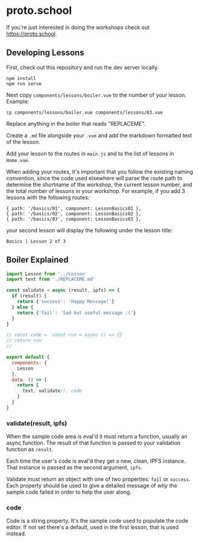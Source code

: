# proto.school

If you're just interested in doing the workshops check
out https://proto.school.

## Developing Lessons

First, check out this repository and run the dev server locally.

```
npm install
npm run serve
```

Next copy `components/lessons/boiler.vue` to the number of your lesson.
Example:

```
cp components/lessons/boiler.vue components/lessons/03.vue
```

Replace anything in the boiler that reads "REPLACEME".

Create a `.md` file alongside your `.vue` and add the markdown formatted text
of the lesson.

Add your lesson to the routes in `main.js` and to the list of lessons in `Home.vue`.

When adding your routes, it's important that you follow the existing naming
convention, since the code used elsewhere will parse the route path to determine the
shortname of the workshop, the current lesson number, and the total number of
lessons in your workshop. For example, if you add 3 lessons with the following routes:

```
{ path: '/basics/01', component: LessonBasics01 },
{ path: '/basics/02', component: LessonBasics02 },
{ path: '/basics/03', component: LessonBasics03 },
```
your second lesson will display the following under the lesson title:

`Basics | Lesson 2 of 3`

## Boiler Explained

```javascript
import Lesson from '../Lesson'
import text from './REPLACEME.md'

const validate = async (result, ipfs) => {
  if (result) {
    return {'success': 'Happy Message!'}
  } else {
    return {'fail': 'Sad but useful message :('}
  }
}

// const code = `const run = async () => {}
// return run
// `

export default {
  components: {
    Lesson
  },
  data: () => {
    return {
      text, validate//, code
    }
  }
}
```

### validate(result, ipfs)

When the sample code area is eval'd it must return a function, usually an
async function. The result of that function is passed to your validation
function as `result`.

Each time the user's code is eval'd they get a new, clean, IPFS instance.
That instance is passed as the second argument, `ipfs`.

Validate must return an object with one of two properties: `fail` or
`success`. Each property should be used to give a detailed message of *why*
the sample code failed in order to help the user along.

### code

Code is a string property. It's the sample code used to populate the code
editor. If not set there's a default, used in the first lesson, that is used
instead.

